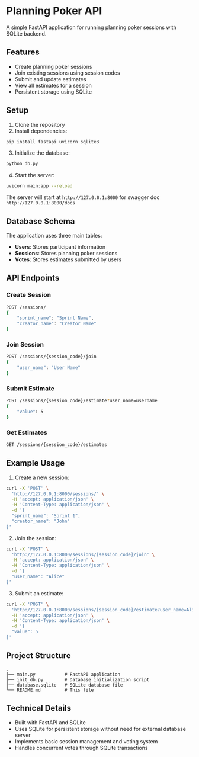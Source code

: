 # Planning Poker API

A simple FastAPI application for running planning poker sessions with SQLite backend.

## Features

- Create planning poker sessions
- Join existing sessions using session codes
- Submit and update estimates
- View all estimates for a session
- Persistent storage using SQLite

## Setup

1. Clone the repository
2. Install dependencies:
```bash
pip install fastapi uvicorn sqlite3
```

3. Initialize the database:
```bash
python db.py
```

4. Start the server:
```bash
uvicorn main:app --reload
```

The server will start at `http://127.0.0.1:8000`
for swagger doc  `http://127.0.0.1:8000/docs`

## Database Schema

The application uses three main tables:

- **Users**: Stores participant information
- **Sessions**: Stores planning poker sessions
- **Votes**: Stores estimates submitted by users

## API Endpoints

### Create Session
```bash
POST /sessions/
{
    "sprint_name": "Sprint Name",
    "creator_name": "Creator Name"
}
```

### Join Session
```bash
POST /sessions/{session_code}/join
{
    "user_name": "User Name"
}
```

### Submit Estimate
```bash
POST /sessions/{session_code}/estimate?user_name=username
{
    "value": 5
}
```

### Get Estimates
```bash
GET /sessions/{session_code}/estimates
```

## Example Usage

1. Create a new session:
```bash
curl -X 'POST' \
  'http://127.0.0.1:8000/sessions/' \
  -H 'accept: application/json' \
  -H 'Content-Type: application/json' \
  -d '{
  "sprint_name": "Sprint 1",
  "creator_name": "John"
}'
```

2. Join the session:
```bash
curl -X 'POST' \
  'http://127.0.0.1:8000/sessions/[session_code]/join' \
  -H 'accept: application/json' \
  -H 'Content-Type: application/json' \
  -d '{
  "user_name": "Alice"
}'
```

3. Submit an estimate:
```bash
curl -X 'POST' \
  'http://127.0.0.1:8000/sessions/[session_code]/estimate?user_name=Alice' \
  -H 'accept: application/json' \
  -H 'Content-Type: application/json' \
  -d '{
  "value": 5
}'
```

## Project Structure

```
.
├── main.py           # FastAPI application
├── init_db.py        # Database initialization script
├── database.sqlite   # SQLite database file
└── README.md         # This file
```

## Technical Details

- Built with FastAPI and SQLite
- Uses SQLite for persistent storage without need for external database server
- Implements basic session management and voting system
- Handles concurrent votes through SQLite transactions
